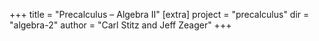 +++
title = "Precalculus – Algebra II"
[extra]
project = "precalculus"
dir = "algebra-2"
author = "Carl Stitz and Jeff Zeager"
+++
